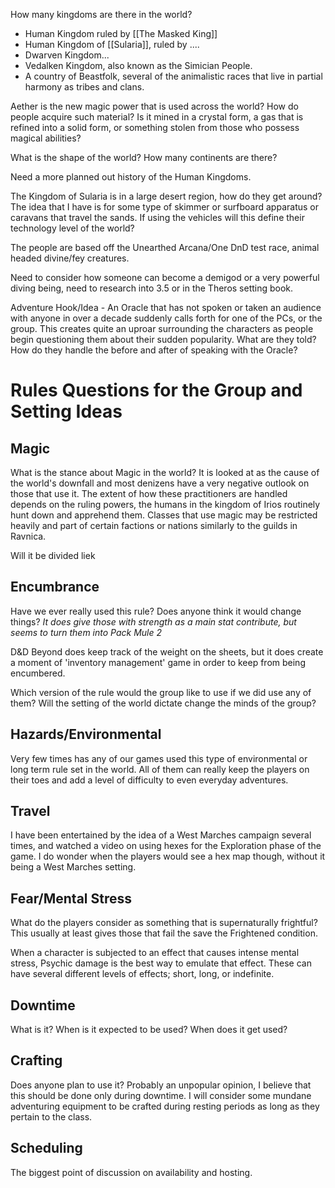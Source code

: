 How many kingdoms are there in the world?  
- Human Kingdom ruled by [[The Masked King]]
- Human Kingdom of [[Sularia]], ruled by ....
- Dwarven Kingdom...
- Vedalken Kingdom, also known as the Simician People.
- A country of Beastfolk, several of the animalistic races that live in partial harmony as tribes and clans.


Aether is the new magic power that is used across the world? How do people acquire such material? Is it mined in a crystal form, a gas that is refined into a solid form, or something stolen from those who possess magical abilities?


What is the shape of the world? How many continents are there? 

Need a more planned out history of the Human Kingdoms.

The Kingdom of Sularia is in a large desert region, how do they get around?  The idea that I have is for some type of skimmer or surfboard apparatus or caravans that travel the sands. If using the vehicles will this define their technology level of the world?

The people are based off the Unearthed Arcana/One DnD test race, animal headed divine/fey creatures.

Need to consider how someone can become a demigod or a very powerful diving being, need to research into 3.5 or in the Theros setting book.

Adventure Hook/Idea - An Oracle that has not spoken or taken an audience with anyone in over a decade suddenly calls forth for one of the PCs, or the group.  This creates quite an uproar surrounding the characters as people begin questioning them about their sudden popularity. What are they told? How do they handle the before and after of speaking with the Oracle?

# Rules Questions for the Group and Setting Ideas

## Magic
What is the stance about Magic in the world?  It is looked at as the cause of the world's downfall and most denizens have a very negative outlook on those that use it.  The extent of how these practitioners are handled depends on the ruling powers, the humans in the kingdom of Irios routinely hunt down and apprehend them. Classes that use magic may be restricted heavily and part of certain factions or nations similarly to the guilds in Ravnica.

Will it be divided liek 

## Encumbrance
Have we ever really used this rule?  Does anyone think it would change things? *It does give those with strength as a main stat contribute, but seems to turn them into Pack Mule 2*

D&D Beyond does keep track of the weight on the sheets, but it does create a moment of 'inventory management' game in order to keep from being encumbered.

Which version of the rule would the group like to use if we did use any of them? Will the setting of the world dictate change the minds of the group?

## Hazards/Environmental

Very few times has any of our games used this type of environmental or long term rule set in the world.  All of them can really keep the players on their toes and add a level of difficulty to even everyday adventures.

## Travel

I have been entertained by the idea of a West Marches campaign several times, and watched a video on using hexes for the Exploration phase of the game.  I do wonder when the players would see a hex map though, without it being a West Marches setting.

## Fear/Mental Stress

What do the players consider as something that is supernaturally frightful?  This usually at least gives those that fail the save the Frightened condition. 

When a character is subjected to an effect that causes intense mental stress, Psychic damage is the best way to emulate that effect. These can have several different levels of effects; short, long, or indefinite. 

## Downtime

What is it? When is it expected to be used? When does it get used? 

## Crafting

Does anyone plan to use it? Probably an unpopular opinion, I believe that this should be done only during downtime.  I will consider some mundane adventuring equipment to be crafted during resting periods as long as they pertain to the class.

## Scheduling

The biggest point of discussion on availability and hosting.

